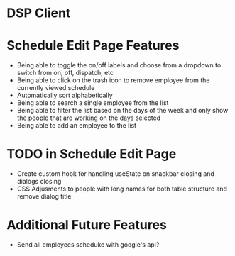 # DSP Client

# Schedule Edit Page Features

- Being able to toggle the on/off labels and choose from a dropdown to switch from on, off, dispatch, etc
- Being able to click on the trash icon to remove employee from the currently viewed schedule
- Automatically sort alphabetically
- Being able to search a single employee from the list
- Being able to filter the list based on the days of the week and only show the people that are working on the days selected
- Being able to add an employee to the list

# TODO in Schedule Edit Page

- Create custom hook for handling useState on snackbar closing and dialogs closing
- CSS Adjusments to people with long names for both table structure and remove dialog title

# Additional Future Features

- Send all employees scheduke with google's api?
